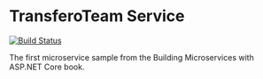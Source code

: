 # TransferoTeam Service

[![Build Status](https://dev.azure.com/alexruzenhack/dotnetknowledge.microservice.teamservice/_apis/build/status/alexruzenhack.dotnetknowledge.microservice.teamservice)](https://dev.azure.com/alexruzenhack/dotnetknowledge.microservice.teamservice/_build/latest?definitionId=1)

The first microservice sample from the Building Microservices with ASP.NET Core book.
